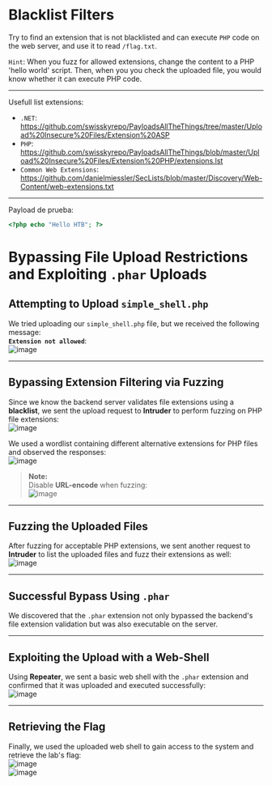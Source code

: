 # Blacklist Filters

Try to find an extension that is not blacklisted and can execute `PHP` code on the web server, and use it to read `/flag.txt`.

`Hint`: When you fuzz for allowed extensions, change the content to a PHP 'hello world' script. 
Then, when you you check the uploaded file, you would know whether it can execute PHP code.

---

Usefull list extensions:
- `.NET`: https://github.com/swisskyrepo/PayloadsAllTheThings/tree/master/Upload%20Insecure%20Files/Extension%20ASP
- `PHP`: https://github.com/swisskyrepo/PayloadsAllTheThings/blob/master/Upload%20Insecure%20Files/Extension%20PHP/extensions.lst
- `Common Web Extensions`: https://github.com/danielmiessler/SecLists/blob/master/Discovery/Web-Content/web-extensions.txt
---

Payload de prueba:
```php
<?php echo "Hello HTB"; ?>
```

# Bypassing File Upload Restrictions and Exploiting `.phar` Uploads

## Attempting to Upload `simple_shell.php`

We tried uploading our `simple_shell.php` file, but we received the following message:  
**`Extension not allowed`**:  
![image](https://github.com/user-attachments/assets/5ab1a8d7-8ab1-456c-8871-187787b109a9)

---

## Bypassing Extension Filtering via Fuzzing

Since we know the backend server validates file extensions using a **blacklist**, we sent the upload request to **Intruder** to perform fuzzing on PHP file extensions:  
![image](https://github.com/user-attachments/assets/978b6062-4a3f-474a-b69c-80752d5626dd)

We used a wordlist containing different alternative extensions for PHP files and observed the responses:  
![image](https://github.com/user-attachments/assets/9baf9d38-b358-405e-bce4-6b744e128aed)

> **Note:**  
> Disable **URL-encode** when fuzzing:  
> ![image](https://github.com/user-attachments/assets/ab4e5b4b-8789-404a-aa96-d70dd56c93c6)

---

## Fuzzing the Uploaded Files

After fuzzing for acceptable PHP extensions, we sent another request to **Intruder** to list the uploaded files and fuzz their extensions as well:  
![image](https://github.com/user-attachments/assets/289c24ab-7736-42b1-bc3b-a252bc01db98)

---

## Successful Bypass Using `.phar`

We discovered that the `.phar` extension not only bypassed the backend's file extension validation but was also executable on the server.

---

## Exploiting the Upload with a Web-Shell

Using **Repeater**, we sent a basic web shell with the `.phar` extension and confirmed that it was uploaded and executed successfully:  
![image](https://github.com/user-attachments/assets/2df96831-5fef-44c9-ba63-c002d543ac9a)

---

## Retrieving the Flag

Finally, we used the uploaded web shell to gain access to the system and retrieve the lab's flag:  
![image](https://github.com/user-attachments/assets/c3dac860-4261-4135-8960-70378b9a9a25)  
![image](https://github.com/user-attachments/assets/fb590d39-028f-4b89-9f80-7f8fe5be6a6b)







